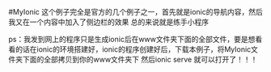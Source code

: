 #MyIonic
这个例子完全是官方的几个例子之一，首先就是ionic的导航内容，然后我又在一个内容中加入了侧边栏的效果
总的来说就是练手小程序

ps：我发到网上的程序只是生成ionic后在www文件夹下面的全部文件，要是想看看的话在ionic的环境搭建好，ionic的程序创建好后，下载本例子，将MyIonic文件夹下面的全部拷贝到你的www文件夹下 然后ionic serve 就可以打开了！！！

